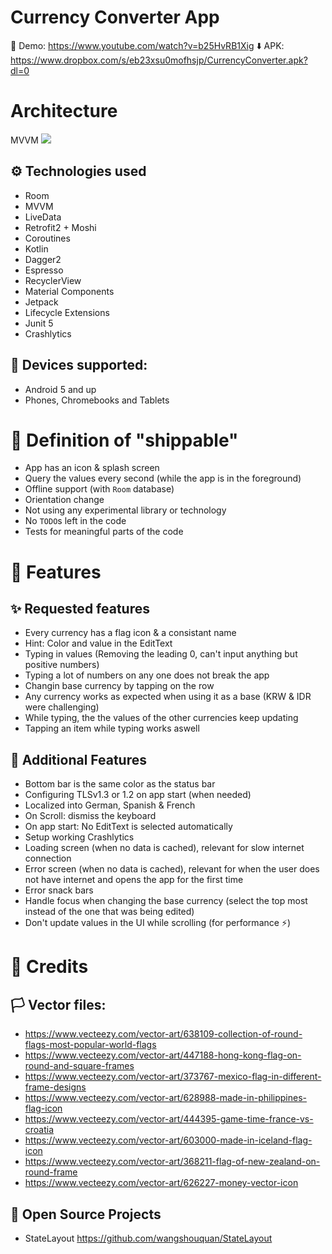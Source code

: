 # Currency Converter App
📼 Demo: https://www.youtube.com/watch?v=b25HvRB1Xig
⬇️ APK: https://www.dropbox.com/s/eb23xsu0mofhsjp/CurrencyConverter.apk?dl=0

# Architecture
MVVM
![](https://user-images.githubusercontent.com/1812129/68319008-e9d39d00-00bd-11ea-9245-ebedd2a2c067.png)

## ⚙️ Technologies used
- Room
- MVVM
- LiveData
- Retrofit2 + Moshi
- Coroutines
- Kotlin
- Dagger2
- Espresso
- RecyclerView
- Material Components
- Jetpack
- Lifecycle Extensions
- Junit 5
- Crashlytics

## 📱 Devices supported:
- Android 5 and up
- Phones, Chromebooks and Tablets

# 🚀 Definition of "shippable"
- App has an icon & splash screen
- Query the values every second (while the app is in the foreground)
- Offline support (with `Room` database)
- Orientation change
- Not using any experimental library or technology
- No `TODO`s left in the code
- Tests for meaningful parts of the code

# 🎇 Features
## ✨ Requested features
- Every currency has a flag icon & a consistant name
- Hint: Color and value in the EditText
- Typing in values (Removing the leading 0, can't input anything but positive numbers)
- Typing a lot of numbers on any one does not break the app
- Changin base currency by tapping on the row
- Any currency works as expected when using it as a base (KRW & IDR were challenging)
- While typing, the the values of the other currencies keep updating
- Tapping an item while typing works aswell

## 💖 Additional Features
- Bottom bar is the same color as the status bar
- Configuring TLSv1.3 or 1.2 on app start (when needed)
- Localized into German, Spanish & French
- On Scroll: dismiss the keyboard
- On app start: No EditText is selected automatically
- Setup working Crashlytics
- Loading screen (when no data is cached), relevant for slow internet connection
- Error screen (when no data is cached), relevant for when the user does not have internet and opens the app for the first time
- Error snack bars
- Handle focus when changing the base currency (select the top most instead of the one that was being edited)
- Don't update values in the UI while scrolling (for performance ⚡️)

# 🙏 Credits 

## 🏳 Vector files:
- https://www.vecteezy.com/vector-art/638109-collection-of-round-flags-most-popular-world-flags
- https://www.vecteezy.com/vector-art/447188-hong-kong-flag-on-round-and-square-frames
- https://www.vecteezy.com/vector-art/373767-mexico-flag-in-different-frame-designs
- https://www.vecteezy.com/vector-art/628988-made-in-philippines-flag-icon
- https://www.vecteezy.com/vector-art/444395-game-time-france-vs-croatia
- https://www.vecteezy.com/vector-art/603000-made-in-iceland-flag-icon
- https://www.vecteezy.com/vector-art/368211-flag-of-new-zealand-on-round-frame
- https://www.vecteezy.com/vector-art/626227-money-vector-icon

## 🤲 Open Source Projects
- StateLayout https://github.com/wangshouquan/StateLayout
